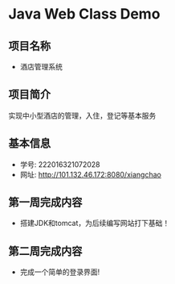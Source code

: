 # Java Web Class Demo

## 项目名称
- 酒店管理系统

## 项目简介
实现中小型酒店的管理，入住，登记等基本服务

## 基本信息
- 学号: 222016321072028
- 网址: http://101.132.46.172:8080/xiangchao

## 第一周完成内容

- 搭建JDK和tomcat，为后续编写网站打下基础！

## 第二周完成内容

- 完成一个简单的登录界面!
